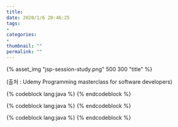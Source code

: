 ```yaml
---
title: 
date: 2020/1/6 20:46:25
tags: 
-
categories: 
-
thumbnail: ""
permalink: ""
---
```


{% asset_img "jsp-session-study.png" 500 300 "title" %}

(출처 : Udemy Programming masterclass for software developers)


{% codeblock lang:java %}
{% endcodeblock %}

{% codeblock lang:java %}
{% endcodeblock %}

{% codeblock lang:java %}
{% endcodeblock %}

<!-- excerpt -->
<!-- toc -->
